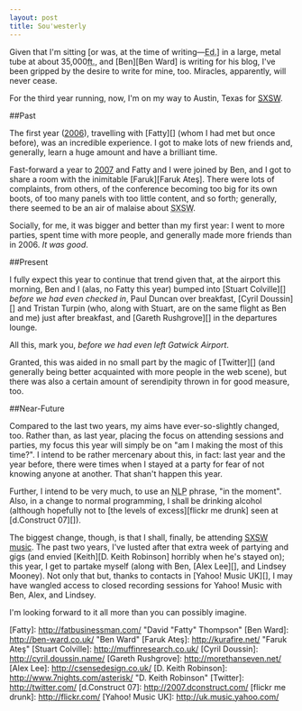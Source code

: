 ```yaml
---
layout: post
title: Sou'westerly
---
```

Given that I'm sitting \[or was, at the time of writing—<abbr title="Editor">Ed.</abbr>\] in a large, metal tube at about 35,000<abbr title="feet">ft.</abbr>, and [Ben][Ben Ward] is writing for his blog, I've been gripped by the desire to write for mine, too. Miracles, apparently, will never cease.

For the third year running, now, I'm on my way to Austin, Texas for [<abbr title="South by South-West">SXSW</abbr>][SXSW 08].

##Past

The first year ([2006][SXSW 06]), travelling with [Fatty][] (whom I had met but once before), was an incredible experience. I got to make lots of new friends and, generally, learn a huge amount and have a brilliant time.

Fast-forward a year to [2007][SXSW 07] and Fatty and I were joined by Ben, and I got to share a room with the inimitable [Faruk][Faruk Ateş]. There were lots of complaints, from others, of the conference becoming too big for its own boots, of too many panels with too little content, and so forth; generally, there seemed to be an air of malaise about <abbr title="South by South-West">SXSW</abbr>.

Socially, for me, it was bigger and better than my first year: I went to more parties, spent time with more people, and generally made more friends than in 2006. _It was good_.

##Present

I fully expect this year to continue that trend given that, at the airport this morning, Ben and I (alas, no Fatty this year) bumped into [Stuart Colville][] _before we had even checked in_, Paul Duncan over breakfast, [Cyril Doussin][] and Tristan Turpin (who, along with Stuart, are on the same flight as Ben and me) just after breakfast, and [Gareth Rushgrove][] in the departures lounge.

All this, mark you, _before we had even left Gatwick Airport_.

Granted, this was aided in no small part by the magic of [Twitter][] (and generally being better acquainted with more people in the web scene), but there was also a certain amount of serendipity thrown in for good measure, too.

##Near-Future

Compared to the last two years, my aims have ever-so-slightly changed, too. Rather than, as last year, placing the focus on attending sessions and parties, my focus this year will simply be on "am I making the most of this time?". I intend to be rather mercenary about this, in fact: last year and the year before, there were times when I stayed at a party for fear of not knowing anyone at another. That shan't happen this year.

Further, I intend to be very much, to use an <acronym title="Neuro-Linguistic Programming">NLP</acronym> phrase, "in the moment". Also, in a change to normal programming, I shall be drinking alcohol (although hopefully not to [the levels of excess][flickr me drunk] seen at [d.Construct 07][]).

The biggest change, though, is that I shall, finally, be attending [SXSW music][SXSW 08 music]. The past two years, I've lusted after that extra week of partying and gigs (and envied [Keith][D. Keith Robinson] horribly when he's stayed on); this year, I get to partake myself (along with Ben, [Alex Lee][], and Lindsey Mooney). Not only that but, thanks to contacts in [Yahoo! Music UK][], I may have wangled access to closed recording sessions for Yahoo! Music with Ben, Alex, and Lindsey.

I'm looking forward to it all more than you can possibly imagine.

[SXSW 06]:          http://2006.sxsw.com/      "SXSW 2006"
[SXSW 07]:          http://2007.sxsw.com/      "SXSW 2007"
[SXSW 08]:          http://2008.sxsw.com/      "SXSW 2008"
[SXSW 08 music]:    http://2008.sxsw.com/music/
[Fatty]:            http://fatbusinessman.com/ "David "Fatty" Thompson"
[Ben Ward]:         http://ben-ward.co.uk/     "Ben Ward"
[Faruk Ateş]:       http://kurafire.net/       "Faruk Ateş"
[Stuart Colville]:  http://muffinresearch.co.uk/
[Cyril Doussin]:    http://cyril.doussin.name/
[Gareth Rushgrove]: http://morethanseven.net/
[Alex Lee]:         http://csensedesign.co.uk/
[D. Keith Robinson]: http://www.7nights.com/asterisk/ "D. Keith Robinson"
[Twitter]:          http://twitter.com/
[d.Construct 07]:   http://2007.dconstruct.com/
[flickr me drunk]:  http://flickr.com/
[Yahoo! Music UK]:  http://uk.music.yahoo.com/

